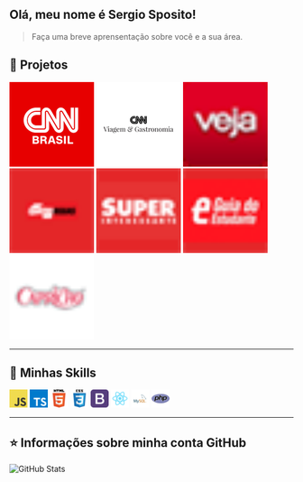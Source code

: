 ## Olá, meu nome é <strong>Sergio Sposito!</strong>

> Faça uma breve aprensentação sobre você e a sua área.

## 🔭 Projetos

<code><img height="150" src="https://github.com/sergiosposito-fullstack/sergiosposito-fullstack/blob/main/cnn.png" alt="CNN"/></code>
<code><img height="150" src="https://github.com/sergiosposito-fullstack/sergiosposito-fullstack/blob/main/cnnviagem.png" alt="CNN Viagem Gastronomia"/></code>
<code><img height="150" src="https://github.com/sergiosposito-fullstack/sergiosposito-fullstack/blob/main/veja.png" alt="Veja"/></code>
<code><img height="150" src="https://github.com/sergiosposito-fullstack/sergiosposito-fullstack/blob/main/quatro-rodas.png" alt="Quatro Rodas"/></code>
<code><img height="150" src="https://github.com/sergiosposito-fullstack/sergiosposito-fullstack/blob/main/super.png" alt="Superinteressante"/></code>
<code><img height="150" src="https://github.com/sergiosposito-fullstack/sergiosposito-fullstack/blob/main/guia.png" alt="Guia do Estudante"/></code>
<code><img height="150" src="https://github.com/sergiosposito-fullstack/sergiosposito-fullstack/blob/main/capricho.png" alt="Capricho"/></code>

--------------

## 🚀 Minhas Skills

<code><img height="32" src="https://raw.githubusercontent.com/github/explore/80688e429a7d4ef2fca1e82350fe8e3517d3494d/topics/javascript/javascript.png" alt="Javascript"/></code>
<code><img height="32" src="https://raw.githubusercontent.com/github/explore/80688e429a7d4ef2fca1e82350fe8e3517d3494d/topics/typescript/typescript.png" alt="Typescript"/></code>
<code><img height="32" src="https://raw.githubusercontent.com/github/explore/80688e429a7d4ef2fca1e82350fe8e3517d3494d/topics/html/html.png" alt="HTML5"/></code>
<code><img height="32" src="https://raw.githubusercontent.com/github/explore/80688e429a7d4ef2fca1e82350fe8e3517d3494d/topics/css/css.png" alt="CSS"/></code>
<code><img height="32" src="https://raw.githubusercontent.com/github/explore/80688e429a7d4ef2fca1e82350fe8e3517d3494d/topics/bootstrap/bootstrap.png" alt="Bootstrap"/></code>
<code><img height="32" src="https://raw.githubusercontent.com/github/explore/80688e429a7d4ef2fca1e82350fe8e3517d3494d/topics/react/react.png" alt="React"/></code>
<code><img height="32" src="https://raw.githubusercontent.com/github/explore/80688e429a7d4ef2fca1e82350fe8e3517d3494d/topics/mysql/mysql.png" alt="MySQL"/></code>
<code><img height="32" src="https://raw.githubusercontent.com/github/explore/80688e429a7d4ef2fca1e82350fe8e3517d3494d/topics/php/php.png" alt="php"/></code>

<!-- <code><img height="32" src="https://raw.githubusercontent.com/github/explore/80688e429a7d4ef2fca1e82350fe8e3517d3494d/topics/angular/angular.png" alt="Angular"/></code> -->
<!-- <code><img height="32" src="https://raw.githubusercontent.com/github/explore/80688e429a7d4ef2fca1e82350fe8e3517d3494d/topics/nodejs/nodejs.png" alt="Nodejs"/></code> -->
---

## ⭐ Informações sobre minha conta GitHub
![GitHub Stats](https://github-readme-stats.vercel.app/api?username=sergiosposito-fullstack&show_icons=true)

